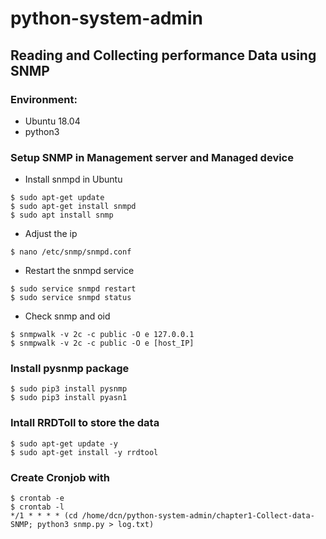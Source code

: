 # python-system-admin
## Reading and Collecting performance Data using SNMP

### Environment:
- Ubuntu 18.04
- python3
### Setup SNMP in Management server and Managed device
- Install snmpd in Ubuntu
```
$ sudo apt-get update
$ sudo apt-get install snmpd
$ sudo apt install snmp
```
- Adjust the ip
``` 
$ nano /etc/snmp/snmpd.conf
```
- Restart the snmpd service
```
$ sudo service snmpd restart
$ sudo service snmpd status
```
- Check snmp and oid
```
$ snmpwalk -v 2c -c public -O e 127.0.0.1
$ snmpwalk -v 2c -c public -O e [host_IP]
```
### Install pysnmp package
```
$ sudo pip3 install pysnmp
$ sudo pip3 install pyasn1
```

### Intall RRDToll to store the data
```
$ sudo apt-get update -y
$ sudo apt-get install -y rrdtool
```

### Create Cronjob with
```
$ crontab -e
$ crontab -l
*/1 * * * * (cd /home/dcn/python-system-admin/chapter1-Collect-data-SNMP; python3 snmp.py > log.txt)
```